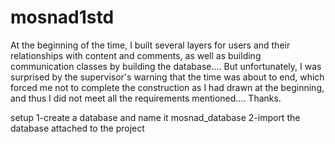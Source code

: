 # mosnad1std
At the beginning of the time, I built several layers for users and their relationships with content and comments, as well as building communication classes by building the database.... But unfortunately, I was surprised by the supervisor's warning that the time was about to end, which forced me not to complete the construction as I had drawn at the beginning, and thus I did not meet all the requirements mentioned.... Thanks.


 setup
 1-create a database and name it mosnad_database
 2-import the database attached to the project